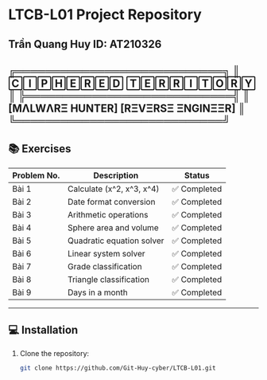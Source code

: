 # LTCB-L01 Project Repository
Trần Quang Huy 
ID: AT210326
---
╔════════════════════════════╗
║    🄲🄸🄿🄷🄴🅁🄴🄳 🅃🄴🅁🅁🄸🅃🄾🅁🅈    ║
╠════════════════════════════╣
║  [MΛLWΛRΞ HUNTER] [RΞVΞRSΞ ΞNGINΞΞR]  ║
╚════════════════════════════╝
---

## 📚 Exercises
| Problem No. | Description                | Status       |
|-------------|----------------------------|--------------|
| Bài 1       | Calculate \(x^2, x^3, x^4\)| ✅ Completed  |
| Bài 2       | Date format conversion     | ✅ Completed  |
| Bài 3       | Arithmetic operations      | ✅ Completed  |
| Bài 4       | Sphere area and volume     | ✅ Completed  |
| Bài 5       | Quadratic equation solver  | ✅ Completed  |
| Bài 6       | Linear system solver       | ✅ Completed  |
| Bài 7       | Grade classification       | ✅ Completed  |
| Bài 8       | Triangle classification    | ✅ Completed  |
| Bài 9       | Days in a month            | ✅ Completed  |

---

## 💻 Installation
1. Clone the repository:
   ```bash
   git clone https://github.com/Git-Huy-cyber/LTCB-L01.git
